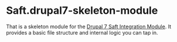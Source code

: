 # Saft.drupal7-skeleton-module

That is a skeleton module for the [Drupal 7 Saft Integration Module](https://github.com/SaftIng/Saft.drupal7). It provides a basic file structure and internal logic you can tap in.

